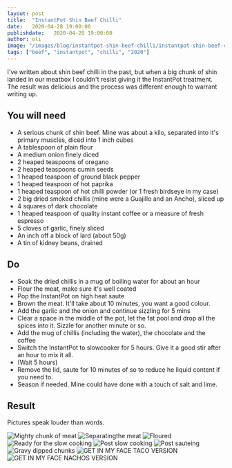 ```yaml
---
layout: post
title:  "InstantPot Shin Beef Chilli"
date:   2020-04-28 19:00:00
publishdate:   2020-04-28 19:00:00
author: oli
image: "/images/blog/instantpot-shin-beef-chilli/instantpot-shin-beef-chilli-07.jpg"
tags: ["beef", "instantpot", "chilli", "2020"]
---
```


I've written about shin beef chilli in the past, but when a big chunk of shin landed in our meatbox I couldn't resist giving it the InstantPot treatment.  The result was delicious and the process was different enough to warrant writing up.

## You will need

* A serious chunk of shin beef.  Mine was about a kilo, separated into it's primary muscles, diced into 1 inch cubes
* A tablespoon of plain flour
* A medium onion finely diced
* 2 heaped teaspoons of oregano
* 2 heaped teaspoons cumin seeds
* 1 heaped teaspoon of ground black pepper
* 1 heaped teaspoon of hot paprika
* 1 heaped teaspoon of hot chilli powder (or 1 fresh birdseye in my case)
* 2 big dried smoked chillis (mine were a Guajillo and an Ancho), sliced up
* 4 squares of dark chocolate
* 1 heaped teaspoon of quality instant coffee or a measure of fresh espresso
* 5 cloves of garlic, finely sliced
* An inch off a block of lard (about 50g)
* A tin of kidney beans, drained

## Do

* Soak the dried chillis in a mug of boiling water for about an hour
* Flour the meat, make sure it's well coated
* Pop the InstantPot on high heat saute
* Brown the meat.  It'll take about 10 minutes, you want a good colour.
* Add the garlic and the onion and continue sizzling for 5 mins
* Clear a space in the middle of the pot, let the fat pool and drop all the spices into it.  Sizzle for another minute or so.
* Add the mug of chillis (including the water), the chocolate and the coffee
* Switch the InstantPot to slowcooker for 5 hours.  Give it a good stir after an hour to mix it all.
* (Wait 5 hours)
* Remove the lid, saute for 10 minutes of so to reduce he liquid content if you need to.
* Season if needed.  Mine could have done with a touch of salt and lime.

## Result

Pictures speak louder than words.

![Mighty chunk of meat](/images/blog/instantpot-shin-beef-chilli/instantpot-shin-beef-chilli-01.jpg)
![Separatingthe meat](/images/blog/instantpot-shin-beef-chilli/instantpot-shin-beef-chilli-02.jpg)
![Floured](/images/blog/instantpot-shin-beef-chilli/instantpot-shin-beef-chilli-03.jpg)
![Ready for the slow cooking](/images/blog/instantpot-shin-beef-chilli/instantpot-shin-beef-chilli-04.jpg)
![Post slow cooking](/images/blog/instantpot-shin-beef-chilli/instantpot-shin-beef-chilli-05.jpg)
![Post sauteing](/images/blog/instantpot-shin-beef-chilli/instantpot-shin-beef-chilli-06.jpg)
![Gravy dipped chunks](/images/blog/instantpot-shin-beef-chilli/instantpot-shin-beef-chilli-07.jpg)
![GET IN MY FACE TACO VERSION](/images/blog/instantpot-shin-beef-chilli/instantpot-shin-beef-chilli-08.jpg)
![GET IN MY FACE NACHOS VERSION](/images/blog/instantpot-shin-beef-chilli/instantpot-shin-beef-chilli-09.jpg)